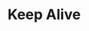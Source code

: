 ---
title: Keep Alive
description: Welcome to Vue JS, a framework that helps you build better user interfaces.
---